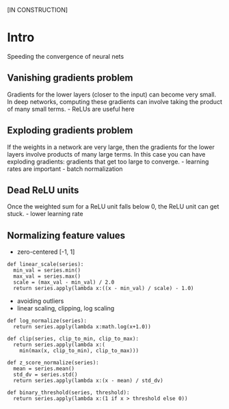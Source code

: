[IN CONSTRUCTION]
# Intro

Speeding the convergence of neural nets

## Vanishing gradients problem
Gradients for the lower layers (closer to the input) can become very small. In deep networks, computing these gradients can involve taking the product of many small terms.
    - ReLUs are useful here

## Exploding gradients problem
If the weights in a network are very large, then the gradients for the lower layers involve products of many large terms. In this case you can have exploding gradients: gradients that get too large to converge.
    - learning rates are important
    - batch normalization

## Dead ReLU units
Once the weighted sum for a ReLU unit falls below 0, the ReLU unit can get stuck.
    - lower learning rate

## Normalizing feature values
* zero-centered [-1, 1]
```
def linear_scale(series):
  min_val = series.min()
  max_val = series.max()
  scale = (max_val - min_val) / 2.0
  return series.apply(lambda x:((x - min_val) / scale) - 1.0)
```
* avoiding outliers
* linear scaling, clipping, log scaling
```
def log_normalize(series):
  return series.apply(lambda x:math.log(x+1.0))

def clip(series, clip_to_min, clip_to_max):
  return series.apply(lambda x:(
    min(max(x, clip_to_min), clip_to_max)))

def z_score_normalize(series):
  mean = series.mean()
  std_dv = series.std()
  return series.apply(lambda x:(x - mean) / std_dv)

def binary_threshold(series, threshold):
  return series.apply(lambda x:(1 if x > threshold else 0))
```